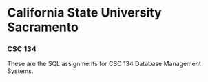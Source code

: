 # California State University Sacramento #
### CSC 134 ###

These are the SQL assignments for CSC 134 Database Management Systems.
